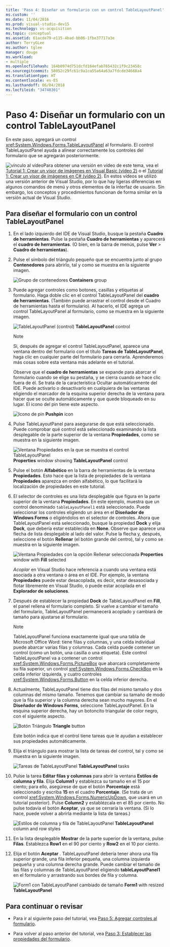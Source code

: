 ```yaml
---
title: 'Paso 4: Diseñar un formulario con un control TableLayoutPanel'
ms.custom: ''
ms.date: 11/04/2016
ms.prod: visual-studio-dev15
ms.technology: vs-acquisition
ms.topic: conceptual
ms.assetid: 61acde79-e115-4bad-bb06-1fbe37717a3e
author: TerryGLee
ms.author: tglee
manager: douge
ms.workload:
- multiple
ms.openlocfilehash: 164b0974d751dcfd164efab765432c1f9c23458c
ms.sourcegitcommit: 58052c29fc61c9a1ca55a64a63a7fdcde34668a4
ms.translationtype: HT
ms.contentlocale: es-ES
ms.lasthandoff: 06/04/2018
ms.locfileid: "34748301"
---
```

# <a name="step-4-lay-out-your-form-with-a-tablelayoutpanel-control"></a>Paso 4: Diseñar un formulario con un control TableLayoutPanel
En este paso, agregará un control <xref:System.Windows.Forms.TableLayoutPanel> al formulario. El control TableLayoutPanel ayuda a alinear correctamente los controles del formulario que se agregarán posteriormente.

 ![vínculo al vídeo](../data-tools/media/playvideo.gif)Para obtener una versión en vídeo de este tema, vea el [Tutorial 1: Crear un visor de imágenes en Visual Basic (vídeo 2)](http://go.microsoft.com/fwlink/?LinkId=205211) o el [Tutorial 1: Crear un visor de imágenes en C# (vídeo 2)](http://go.microsoft.com/fwlink/?LinkId=205200). En estos vídeos se utilizó una versión anterior de Visual Studio, por lo que hay ligeras diferencias en algunos comandos de menú y otros elementos de la interfaz de usuario. Sin embargo, los conceptos y procedimientos funcionan de forma similar en la versión actual de Visual Studio.

## <a name="to-lay-out-your-form-with-a-tablelayoutpanel-control"></a>Para diseñar el formulario con un control TableLayoutPanel

1.  En el lado izquierdo del IDE de Visual Studio, busque la pestaña **Cuadro de herramientas**. Pulse la pestaña **Cuadro de herramientas** y aparecerá el **cuadro de herramientas**. (O bien, en la barra de menús, pulse **Ver** > **Cuadro de herramientas**).

2.  Pulse el símbolo del triángulo pequeño que se encuentra junto al grupo **Contenedores** para abrirlo, tal y como se muestra en la siguiente imagen.

     ![Grupo de contenedores](../ide/media/express_toolbox.png)
**Containers** group

3.  Puede agregar controles como botones, casillas y etiquetas al formulario. Haga doble clic en el control TableLayoutPanel del **cuadro de herramientas**. (También puede arrastrar el control desde el Cuadro de herramientas hasta el formulario). Al hacerlo, el IDE agrega un control TableLayoutPanel al formulario, como se muestra en la siguiente imagen.

     ![TableLayoutPanel (control)](../ide/media/express_formtablelayout.png)
**TableLayoutPanel** control

    > [!NOTE]
    >  Si, después de agregar el control TableLayoutPanel, aparece una ventana dentro del formulario con el título **Tareas de TableLayoutPanel**, haga clic en cualquier parte del formulario para cerrarla. Aprenderemos más cosas sobre esta ventana más adelante en el tutorial.

     Observe que el **cuadro de herramientas** se expande para abarcar el formulario cuando se elige su pestaña, y se cierra cuando se hace clic fuera de él. Se trata de la característica Ocultar automáticamente del IDE. Puede activarlo o desactivarlo en cualquiera de las ventanas eligiendo el marcador de la esquina superior derecha de la ventana para hacer que se oculte automáticamente y que quede bloqueado en su lugar. El icono del pin tiene este aspecto.

     ![Icono de pin](../ide/media/express_pushpintoolbox.png)
**Pushpin** icon

4.  Pulse TableLayoutPanel para asegurarse de que está seleccionado. Puede comprobar qué control está seleccionado examinando la lista desplegable de la parte superior de la ventana **Propiedades**, como se muestra en la siguiente imagen.

     ![Ventana Propiedades en la que se muestra el control TableLayoutPanel](../ide/media/express_controlspropwin.png)
**Properties** window showing **TableLayoutPanel** control

5.  Pulse el botón **Alfabético** en la barra de herramientas de la ventana **Propiedades**. Esto hace que la lista de propiedades de la ventana **Propiedades** aparezca en orden alfabético, lo que facilitará la localización de propiedades en este tutorial.

6.  El selector de controles es una lista desplegable que figura en la parte superior de la ventana **Propiedades**. En este ejemplo, muestra que un control denominado `tableLayoutPanel1` está seleccionado. Puede seleccionar los controles eligiendo un área en el **Diseñador de Windows Forms** o eligiéndolos en el selector de controles. Ahora que TableLayoutPanel está seleccionado, busque la propiedad **Dock** y elija **Dock**, que debería estar establecida en **None**. Observe que aparece una flecha de lista desplegable al lado del valor. Pulse la flecha y, después, seleccione el botón **Rellenar** (el botón grande del centro), tal y como se muestra en la siguiente imagen.

     ![Ventana Propiedades con la opción Rellenar seleccionada](../ide/media/express_docktable.png)
**Properties** window with **Fill** selected

     *Acoplar* en Visual Studio hace referencia a cuando una ventana está asociada a otra ventana o área en el IDE. Por ejemplo, la ventana **Propiedades** puede estar desacoplada, es decir, estar desasociada y flotar libremente en Visual Studio, o puede estar acoplada en el **Explorador de soluciones**.

7.  Después de establecer la propiedad **Dock** de TableLayoutPanel en **Fill**, el panel rellena el formulario completo. Si vuelve a cambiar el tamaño del formulario, TableLayoutPanel permanecerá acoplado y cambiará de tamaño para ajustarse al formulario.

    > [!NOTE]
    >  TableLayoutPanel funciona exactamente igual que una tabla de Microsoft Office Word: tiene filas y columnas, y una celda individual puede abarcar varias filas y columnas. Cada celda puede contener un control (como un botón, una casilla o una etiqueta). Este control TableLayoutPanel va a contener un control <xref:System.Windows.Forms.PictureBox> que abarcará completamente su fila superior, un control <xref:System.Windows.Forms.CheckBox> en la celda inferior izquierda, y cuatro controles <xref:System.Windows.Forms.Button> en la celda inferior derecha.

8.  Actualmente, TableLayoutPanel tiene dos filas del mismo tamaño y dos columnas del mismo tamaño. Tenemos que cambiar su tamaño de modo que la fila superior y la columna derecha sean mucho mayores. En el **Diseñador de Windows Forms**, seleccione TableLayoutPanel. En la esquina superior derecha, hay un botoncito triangular de color negro, con el siguiente aspecto.

     ![Botón Triángulo](../ide/media/express_iconblacktriangle.gif)
**Triangle** button

     Este botón indica que el control tiene tareas que le ayudan a establecer sus propiedades automáticamente.

9. Elija el triángulo para mostrar la lista de tareas del control, tal y como se muestra en la siguiente imagen.

     ![Tareas de TableLayoutPanel](../ide/media/express_tablepanel.png)
**TableLayoutPanel** tasks

10. Pulse la tarea **Editar filas y columnas** para abrir la ventana **Estilos de columna y fila**. Elija **Column1** y establezca su tamaño en el 15 por ciento; para ello, asegúrese de que el botón **Porcentaje** está seleccionado y escriba **15** en el cuadro **Porcentaje**. (Se trata de un control <xref:System.Windows.Forms.NumericUpDown>, que usará en un tutorial posterior). Pulse **Column2** y establézcala en el 85 por ciento. No pulse todavía el botón **Aceptar**, ya que se cerraría la ventana. (Si lo hace, puede volver a abrirla mediante la lista de tareas.)

     ![Estilos de columna y fila de TableLayoutPanel](../ide/media/vs_tablelayoutpanel_setup.png)
**TableLayoutPanel** column and row styles

11. En la lista desplegable **Mostrar** de la parte superior de la ventana, pulse **Filas**. Establezca **Row1** en el 90 por ciento y **Row2** en el 10 por ciento.

12. Elija el botón **Aceptar** . TableLayoutPanel debería tener ahora una fila superior grande, una fila inferior pequeña, una columna izquierda pequeña y una columna derecha grande. Puede cambiar el tamaño de las filas y columnas de TableLayoutPanel eligiendo **tableLayoutPanel1** en el formulario y arrastrando sus bordes de fila y columna.

     ![Form1 con TableLayoutPanel cambiado de tamaño](../ide/media/vs_formafterlayoutpanel.png)
**Form1** with resized **TableLayoutPanel**

## <a name="to-continue-or-review"></a>Para continuar o revisar

-   Para ir al siguiente paso del tutorial, vea [Paso 5: Agregar controles al formulario](../ide/step-5-add-controls-to-your-form.md).

-   Para volver al paso anterior del tutorial, vea [Paso 3: Establecer las propiedades del formulario](../ide/step-3-set-your-form-properties.md).

